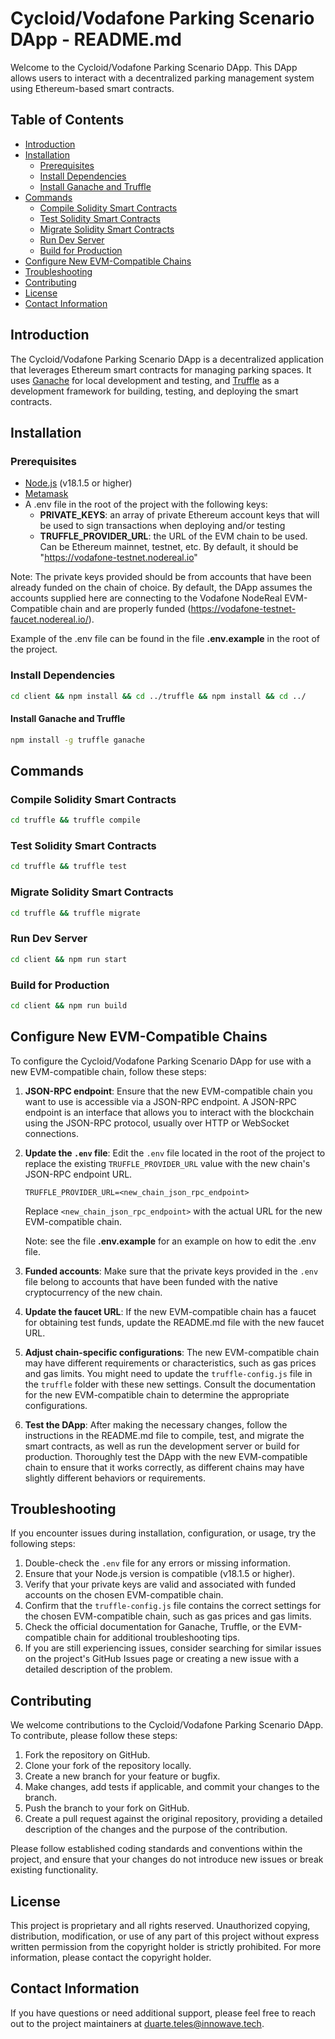 # Cycloid/Vodafone Parking Scenario DApp - README.md

Welcome to the Cycloid/Vodafone Parking Scenario DApp. This DApp allows users to interact with a decentralized parking
management system using Ethereum-based smart contracts.

## Table of Contents

- [Introduction](#introduction)
- [Installation](#installation)
  - [Prerequisites](#prerequisites)
  - [Install Dependencies](#install-dependencies)
  - [Install Ganache and Truffle](#install-ganache-and-truffle)
- [Commands](#commands)
  - [Compile Solidity Smart Contracts](#compile-solidity-smart-contracts)
  - [Test Solidity Smart Contracts](#test-solidity-smart-contracts)
  - [Migrate Solidity Smart Contracts](#migrate-solidity-smart-contracts)
  - [Run Dev Server](#run-dev-server)
  - [Build for Production](#build-for-production)
- [Configure New EVM-Compatible Chains](#configure-new-evm-compatible-chains)
- [Troubleshooting](#troubleshooting)
- [Contributing](#contributing)
- [License](#license)
- [Contact Information](#contact-information)

## Introduction

The Cycloid/Vodafone Parking Scenario DApp is a decentralized application that leverages Ethereum smart contracts for
managing parking spaces. It uses [Ganache](https://www.trufflesuite.com/ganache) for local development and testing,
and [Truffle](https://www.trufflesuite.com/truffle) as a development framework for building, testing, and deploying the
smart contracts.

## Installation

### Prerequisites

- [Node.js](https://nodejs.org/en/) (v18.1.5 or higher)
- [Metamask](https://metamask.io/)
- A .env file in the root of the project with the following keys:
  - **PRIVATE_KEYS**: an array of private Ethereum account keys that will be used to sign transactions when deploying
    and/or testing
  - **TRUFFLE_PROVIDER_URL**: the URL of the EVM chain to be used. Can be Ethereum mainnet, testnet, etc. By default, it
    should be "https://vodafone-testnet.nodereal.io"

Note: The private keys provided should be from accounts that have been already funded on the chain of choice. By
default, the DApp assumes the accounts supplied here are connecting to the Vodafone NodeReal EVM-Compatible chain and
are properly funded (https://vodafone-testnet-faucet.nodereal.io/).

Example of the .env file can be found in the file **.env.example** in the root of the project.

### Install Dependencies

```bash
cd client && npm install && cd ../truffle && npm install && cd ../
```

#### Install Ganache and Truffle

```bash
npm install -g truffle ganache
```

## Commands

### Compile Solidity Smart Contracts

```bash
cd truffle && truffle compile
```

### Test Solidity Smart Contracts

```bash
cd truffle && truffle test
```

### Migrate Solidity Smart Contracts

```bash
cd truffle && truffle migrate
```

### Run Dev Server

```bash
cd client && npm run start
```

### Build for Production

```bash
cd client && npm run build
```

## Configure New EVM-Compatible Chains

To configure the Cycloid/Vodafone Parking Scenario DApp for use with a new EVM-compatible chain, follow these steps:

1. **JSON-RPC endpoint**: Ensure that the new EVM-compatible chain you want to use is accessible via a JSON-RPC
   endpoint. A JSON-RPC endpoint is an interface that allows you to interact with the blockchain using the JSON-RPC
   protocol, usually over HTTP or WebSocket connections.
2. **Update the `.env` file**: Edit the `.env` file located in the root of the project to replace the
   existing `TRUFFLE_PROVIDER_URL` value with the new chain's JSON-RPC endpoint URL.

   ```node
   TRUFFLE_PROVIDER_URL=<new_chain_json_rpc_endpoint>
   ```

   Replace `<new_chain_json_rpc_endpoint>` with the actual URL for the new EVM-compatible chain.

   Note: see the file **.env.example** for an example on how to edit the .env file.
3. **Funded accounts**: Make sure that the private keys provided in the `.env` file belong to accounts that have been
   funded with the native cryptocurrency of the new chain.
4. **Update the faucet URL**: If the new EVM-compatible chain has a faucet for obtaining test funds, update the
   README.md file with the new faucet URL.
5. **Adjust chain-specific configurations**: The new EVM-compatible chain may have different requirements or
   characteristics, such as gas prices and gas limits. You might need to update the `truffle-config.js` file in
   the `truffle` folder with these new settings. Consult the documentation for the new EVM-compatible chain to determine
   the appropriate configurations.
6. **Test the DApp**: After making the necessary changes, follow the instructions in the README.md file to compile,
   test, and migrate the smart contracts, as well as run the development server or build for production. Thoroughly test
   the DApp with the new EVM-compatible chain to ensure that it works correctly, as different chains may have slightly
   different behaviors or requirements.

## Troubleshooting

If you encounter issues during installation, configuration, or usage, try the following steps:

1. Double-check the `.env` file for any errors or missing information.
2. Ensure that your Node.js version is compatible (v18.1.5 or higher).
3. Verify that your private keys are valid and associated with funded accounts on the chosen EVM-compatible chain.
4. Confirm that the `truffle-config.js` file contains the correct settings for the chosen EVM-compatible chain, such as
   gas prices and gas limits.
5. Check the official documentation for Ganache, Truffle, or the EVM-compatible chain for additional troubleshooting
   tips.
6. If you are still experiencing issues, consider searching for similar issues on the project's GitHub Issues page or
   creating a new issue with a detailed description of the problem.

## Contributing

We welcome contributions to the Cycloid/Vodafone Parking Scenario DApp. To contribute, please follow these steps:

1. Fork the repository on GitHub.
2. Clone your fork of the repository locally.
3. Create a new branch for your feature or bugfix.
4. Make changes, add tests if applicable, and commit your changes to the branch.
5. Push the branch to your fork on GitHub.
6. Create a pull request against the original repository, providing a detailed description of the changes and the
   purpose of the contribution.

Please follow established coding standards and conventions within the project, and ensure that your changes do not
introduce new issues or break existing functionality.

## License

This project is proprietary and all rights reserved. Unauthorized copying, distribution, modification, or use of any
part of this project without express written permission from the copyright holder is strictly prohibited. For more
information, please contact the copyright holder.

## Contact Information

If you have questions or need additional support, please feel free to reach out to the project maintainers
at [duarte.teles@innowave.tech](mailto:duarte.teles@innowave.tech).
